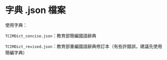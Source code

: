 # 字典 .json 檔案

使用字典：

`TCIMDict_concise.json`：教育部簡編國語辭典

`TCIMDict_revised.json`：教育部重編國語辭典修訂本（有些許錯誤，建議先使用簡編字典）